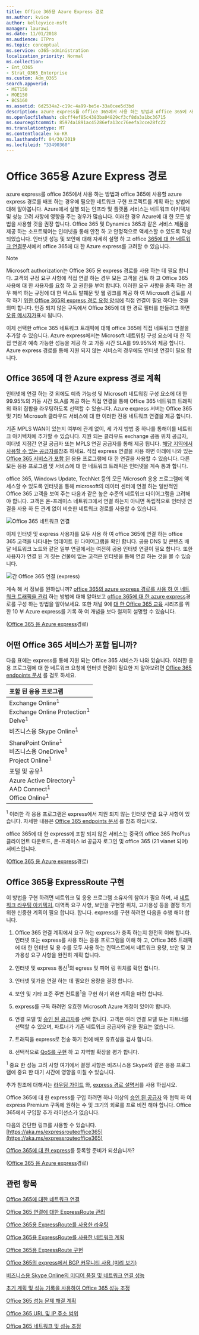 ```yaml
---
title: Office 365용 Azure Express 경로
ms.author: kvice
author: kelleyvice-msft
manager: laurawi
ms.date: 11/01/2018
ms.audience: ITPro
ms.topic: conceptual
ms.service: o365-administration
localization_priority: Normal
ms.collection:
- Ent_O365
- Strat_O365_Enterprise
ms.custom: Adm_O365
search.appverid:
- MET150
- MOE150
- BCS160
ms.assetid: 6d2534a2-c19c-4a99-be5e-33a0cee5d3bd
description: azure express를 office 365에서 사용 하는 방법과 office 365에 사용할 azure express 경로를 배포 하는 경우에 필요한 네트워크 구현 프로젝트를 계획 하는 방법에 대해 알아봅니다.
ms.openlocfilehash: c8cff4ef85c4383ba04829cf3cf8da3a1bc36715
ms.sourcegitcommit: 85974a1891ac45286efa13cc76eefa3cce28fc22
ms.translationtype: MT
ms.contentlocale: ko-KR
ms.lasthandoff: 04/30/2019
ms.locfileid: "33490360"
---
```

# <a name="azure-expressroute-for-office-365"></a>Office 365용 Azure Express 경로

azure express를 office 365에서 사용 하는 방법과 office 365에 사용할 azure express 경로를 배포 하는 경우에 필요한 네트워크 구현 프로젝트를 계획 하는 방법에 대해 알아봅니다. Azure에서 실행 되는 인프라 및 플랫폼 서비스는 네트워크 아키텍처 및 성능 고려 사항에 영향을 주는 경우가 많습니다. 이러한 경우 Azure에 대 한 모든 방법을 사용할 것을 권장 합니다. Office 365 및 Dynamics 365과 같은 서비스 제품을 제공 하는 소프트웨어는 인터넷을 통해 안전 하 고 안정적으로 액세스할 수 있도록 작성 되었습니다. 인터넷 성능 및 보안에 대해 자세히 설명 하 고 office [365에 대 한 네트워크 연결](network-connectivity.md)문서에서 office 365에 대 한 Azure express를 고려할 수 있습니다.

> [!NOTE]
> Microsoft authorization는 Office 365 용 express 경로를 사용 하는 데 필요 합니다. 고객의 규정 요구 사항에 직접 연결 하는 경우 모든 고객을 검토 하 고 Office 365 사용에 대 한 사용자를 요청 하 고 권한을 부여 합니다. 이러한 요구 사항을 충족 하는 경우 해석 하는 규정에 대 한 텍스트 발췌문 및 웹 링크를 제공 하 여 Microsoft 검토를 시작 하기 [위한 Office 365의 express 경로 요청 양식에](https://aka.ms/O365ERReview) 직접 연결이 필요 하다는 것을 의미 합니다. 인증 되지 않은 구독에서 Office 365에 대 한 경로 필터를 만들려고 하면 [오류 메시지가](https://support.microsoft.com/kb/3181709)표시 됩니다. 

이제 선택한 office 365 네트워크 트래픽에 대해 office 365에 직접 네트워크 연결을 추가할 수 있습니다. Azure express에서는 Microsoft 네트워킹 구성 요소에 대 한 직접 연결과 예측 가능한 성능을 제공 하 고 가동 시간 SLA를 99.95%와 제공 합니다. Azure express 경로를 통해 지원 되지 않는 서비스의 경우에도 인터넷 연결이 필요 합니다.

## <a name="planning-azure-expressroute-for-office-365"></a>Office 365에 대 한 Azure express 경로 계획

인터넷에 연결 하는 것 외에도 예측 가능성 및 Microsoft 네트워킹 구성 요소에 대 한 99.95%의 가동 시간 SLA를 제공 하는 직접 연결을 통해 Office 365 네트워크 트래픽의 하위 집합을 라우팅하도록 선택할 수 있습니다. Azure express 서버는 Office 365 및 기타 Microsoft 클라우드 서비스에 대 한 이러한 전용 네트워크 연결을 제공 합니다.

기존 MPLS WAN이 있는지 여부에 관계 없이, 세 가지 방법 중 하나를 통해이를 네트워크 아키텍처에 추가할 수 있습니다. 지원 되는 클라우드 exchange 공동 위치 공급자, 이더넷 지점간 연결 공급자 또는 MPLS 연결 공급자를 통해 제공 됩니다. [해당 지역에서 사용할 수 있는 공급자를](https://azure.microsoft.com/documentation/articles/expressroute-locations/)참조 하세요. 직접 express 연결을 사용 하면 아래에 나와 있는 [Office 365 서비스가 포함 된](azure-expressroute.md#BKMK_WhatDoIGet) 응용 프로그램에 대 한 연결을 사용할 수 있습니다. 다른 모든 응용 프로그램 및 서비스에 대 한 네트워크 트래픽은 인터넷을 계속 통과 합니다.

office 365, Windows Update, TechNet 등의 모든 Microsoft 응용 프로그램에 액세스할 수 있도록 인터넷을 통해 microsoft의 데이터 센터에 연결 하는 일반적인 Office 365 고객을 보여 주는 다음과 같은 높은 수준의 네트워크 다이어그램을 고려해 야 합니다. 고객은 온-프레미스 네트워크에서 연결 하는지 아니면 독립적으로 인터넷 연결을 사용 하 든 관계 없이 비슷한 네트워크 경로를 사용할 수 있습니다.

![Office 365 네트워크 연결](media/9d8bc622-4a38-4a3b-a0f3-68657712d460.png)

이제 인터넷 및 express 사용자를 모두 사용 하 여 office 365에 연결 하는 office 365 고객을 나타내는 업데이트 된 다이어그램을 확인 합니다. 공용 DNS 및 콘텐츠 배달 네트워크 노드와 같은 일부 연결에서는 여전히 공용 인터넷 연결이 필요 합니다. 또한 사용자가 연결 된 거 짓는 건물에 없는 고객은 인터넷을 통해 연결 하는 것을 볼 수 있습니다.

![간 Office 365 연결 (express)](media/251788c4-0937-4584-9b2c-df08e11611fc.png)

계속 해 서 정보를 원하십니까? [office 365의 azure express 경로를 사용 하 여 네트워크 트래픽을 관리](https://support.office.com/article/e1da26c6-2d39-4379-af6f-4da213218408) 하는 방법에 대해 알아보고 [office 365에 대 한 azure express](https://azure.microsoft.com/documentation/articles/expressroute-faqs/)경로를 구성 하는 방법을 알아보세요. 또한 채널 9에 [대 한 Office 365 교육](https://channel9.msdn.com/series/aer) 시리즈를 위한 10 부 Azure express를 기록 하 여 개념을 보다 철저히 설명할 수 있습니다.

([Office 365 용 Azure express](azure-expressroute.md#BKMK_HOME)경로)

## <a name="what-office-365-services-are-included"></a>어떤 Office 365 서비스가 포함 됩니까?
<a name="BKMK_WhatDoIGet"> </a>

다음 표에는 express를 통해 지원 되는 Office 365 서비스가 나와 있습니다. 이러한 응용 프로그램에 대 한 네트워크 요청에 인터넷 연결이 필요한 지 알아보려면 [Office 365 endpoints 문서](https://aka.ms/o365endpoints) 를 검토 하세요.

|**포함 된 응용 프로그램**|
|:-----|
|Exchange Online<sup>1</sup> <br/> Exchange Online Protection<sup>1</sup> <br/> Delve<sup>1</sup> <br/> |
|비즈니스용 Skype Online<sup>1</sup> <br/> |
|SharePoint Online<sup>1</sup> <br/> 비즈니스용 OneDrive<sup>1</sup> <br/> Project Online<sup>1</sup> <br/> |
|포털 및 공유<sup>1</sup> <br/> Azure Active Directory<sup>1</sup> <br/> AAD Connect<sup>1</sup> <br/> Office Online<sup>1</sup> <br/> |

<sup>1</sup> 이러한 각 응용 프로그램은 express에서 지원 되지 않는 인터넷 연결 요구 사항이 있습니다. 자세한 내용은 [Office 365 endpoints 문서](https://aka.ms/o365endpoints) 를 참조 하십시오.

office 365에 대 한 express에 포함 되지 않은 서비스는 중국의 office 365 ProPlus 클라이언트 다운로드, 온-프레미스 id 공급자 로그인 및 office 365 (21 vianet 되며) 서비스입니다.

([Office 365 용 Azure express](azure-expressroute.md#BKMK_HOME)경로)

## <a name="implementing-expressroute-for-office-365"></a>Office 365용 ExpressRoute 구현

이 방법을 구현 하려면 네트워크 및 응용 프로그램 소유자의 참여가 필요 하며, 새 [네트워크 라우팅 아키텍처](https://support.office.com/article/e1da26c6-2d39-4379-af6f-4da213218408), 대역폭 요구 사항, 보안을 구현할 위치, 고가용성 등을 결정 하기 위한 신중한 계획이 필요 합니다. 합니다. express를 구현 하려면 다음을 수행 해야 합니다.

1. Office 365 연결 계획에서 요구 하는 express가 충족 하는지 완전히 이해 합니다. 인터넷 또는 express를 사용 하는 응용 프로그램을 이해 하 고, Office 365 트래픽에 대 한 인터넷 및 용 수를 모두 사용 하는 컨텍스트에서 네트워크 용량, 보안 및 고가용성 요구 사항을 완전히 계획 합니다.

2. 인터넷 및 express 통신<sup>1</sup>의 egress 및 피어 링 위치를 확인 합니다.

3. 인터넷 및가을 연결 하는 데 필요한 용량을 결정 합니다.

4. 보안 및 기타 표준 주변 컨트롤<sup>1</sup>을 구현 하기 위한 계획을 마련 합니다.

5. express를 구독 하려면 유효한 Microsoft Azure 계정이 있어야 합니다.

6. 연결 모델 및 [승인 된 공급자](https://azure.microsoft.com/documentation/articles/expressroute-locations/)를 선택 합니다. 고객은 여러 연결 모델 또는 파트너를 선택할 수 있으며, 파트너가 기존 네트워크 공급자와 같을 필요는 없습니다.

7. 트래픽을 express로 전송 하기 전에 배포 유효성을 검사 합니다.

8. 선택적으로 [QoS를 구현](https://support.office.com/article/ExpressRoute-and-QoS-in-Skype-for-Business-Online-20c654da-30ee-4e4f-a764-8b7d8844431d) 하 고 지역별 확장을 평가 합니다.

<sup>1</sup> 중요 한 성능 고려 사항 여기에서 결정 사항은 비즈니스용 Skype와 같은 응용 프로그램에 중요 한 대기 시간에 영향을 미칠 수 있습니다.

추가 참조에 대해서는 [라우팅 가이드](https://support.office.com/article/Routing-with-ExpressRoute-for-Office-365-e1da26c6-2d39-4379-af6f-4da213218408) 와, [express 경로 설명서](https://azure.microsoft.com/documentation/articles/expressroute-introduction/)를 사용 하십시오.

Office 365에 대 한 express를 구입 하려면 하나 이상의 [승인 된 공급자](https://azure.microsoft.com/documentation/articles/expressroute-locations/) 와 협력 하 여 express Premium 구독에 원하는 수 및 크기의 회로를 프로 비전 해야 합니다. Office 365에서 구입할 추가 라이선스가 없습니다.

다음의 간단한 링크를 사용할 수 있습니다. [https://aka.ms/expressrouteoffice365](https://aka.ms/expressrouteoffice365)

[Office 365에 대 한 express](https://aka.ms/ert)를 등록할 준비가 되셨습니까?

([Office 365 용 Azure express](azure-expressroute.md#BKMK_HOME)경로)

## <a name="related-topics"></a>관련 항목

[Office 365에 대한 네트워크 연결](network-connectivity.md)

[Office 365 연결에 대한 ExpressRoute 관리](managing-expressroute-for-connectivity.md)

[Office 365용 ExpressRoute를 사용한 라우팅](routing-with-expressroute.md)

[Office 365용 ExpressRoute를 사용한 네트워크 계획](network-planning-with-expressroute.md)

[Office 365용 ExpressRoute 구현](implementing-expressroute.md)

[Office 365의 express에서 BGP 커뮤니티 사용 (미리 보기)](bgp-communities-in-expressroute.md)

[비즈니스용 Skype Online의 미디어 품질 및 네트워크 연결 성능](https://support.office.com/article/5fe3e01b-34cf-44e0-b897-b0b2a83f0917)

[초기 계획 및 성능 기록을 사용하여 Office 365 성능 조정](performance-tuning-using-baselines-and-history.md)

[Office 365 성능 문제 해결 계획](performance-troubleshooting-plan.md)

[Office 365 URL 및 IP 주소 범위](https://docs.microsoft.com/office365/enterprise/urls-and-ip-address-ranges)

[Office 365 네트워크 및 성능 조정](network-planning-and-performance.md)
